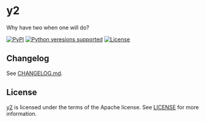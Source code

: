 # y2

Why have two when one will do?

<p>
<a href="https://pypi.org/project/y2"><img alt="PyPI" src="https://img.shields.io/pypi/v/y2"></a>
<a href="https://pypi.org/project/y2"><img alt="Python veresions supported" src="https://img.shields.io/pypi/pyversions/y2"></a>
<a href="https://github.com/mangoumbrella/y2/blob/main/LICENSE"><img alt="License" src="https://img.shields.io/pypi/l/y2.svg"></a>
</p>

## Changelog

See [CHANGELOG.md](https://github.com/mangoumbrella/y2/blob/main/CHANGELOG.md).

## License

[y2](https://github.com/mangoumbrella/y2) is licensed under the terms of the Apache license. See [LICENSE](https://github.com/mangoumbrella/y2/blob/main/LICENSE) for more information.
